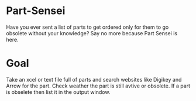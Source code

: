 # Part-Sensei
Have you ever sent a list of parts to get ordered only for them to go obsolete without your knowledge? Say no more because Part Sensei is here.

# Goal
Take an xcel or text file full of parts and search websites like Digikey and Arrow for the part. Check weather the part is still avtive or obsolete. If a part is obselete then list it in the output window.

